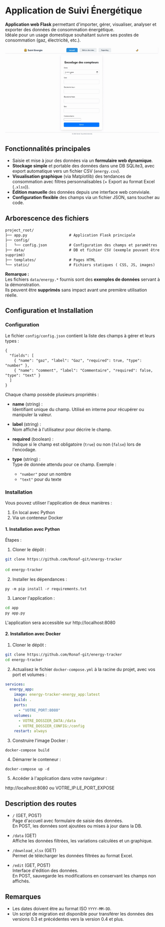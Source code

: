 # Application de Suivi Énergétique


**Application web Flask** permettant d'importer, gérer, visualiser, analyser et exporter des données de consommation énergétique.  
Idéale pour un usage domestique souhaitant suivre ses postes de consommation (gaz, électricité, etc.).

![Présentation de l'application](docs/img/presentation.gif)

## Fonctionnalités principales

- Saisie et mise à jour des données via un **formulaire web dynamique**.
- **Stockage simple** et portable des données dans une DB SQLite3, avec export automatique vers un fichier CSV (`energy.csv`).
- **Visualisation graphique** (via Matplotlib) des tendances de consommation avec filtres personnalisables (+ Export au format Excel (`.xlsx`)).
- **Édition manuelle** des données depuis une interface web conviviale.
- **Configuration flexible** des champs via un fichier JSON, sans toucher au code.



## Arborescence des fichiers

```
project_root/
├── app.py                   # Application Flask principale
├── config/
│   └── config.json          # Configuration des champs et paramètres
├── data/                    # DB et fichier CSV (exemple pouvant être supprimé)
├── templates/               # Pages HTML
└── static/                  # Fichiers statiques ( CSS, JS, images)
```
**Remarque :**  
Les fichiers `data/energy.*` fournis sont des **exemples de données** servant à la démonstration.  
Ils peuvent être **supprimés** sans impact avant une première utilisation réelle. 



## Configuration et Installation

### Configuration

Le fichier `config/config.json` contient la liste des champs à gérer et leurs types :

```
{
  "fields": [
    { "name": "gaz", "label": "Gaz", "required": true, "type": "number" },
    { "name": "comment", "label": "Commentaire", "required": false, "type": "text" }
  ]
}
```

Chaque champ possède plusieurs propriétés :

- **name** (string) :  
  Identifiant unique du champ. Utilisé en interne pour récupérer ou manipuler la valeur.

- **label** (string) :  
  Nom affiché à l'utilisateur pour décrire le champ.

- **required** (boolean) :  
  Indique si le champ est obligatoire (`true`) ou non (`false`) lors de l'encodage.

- **type** (string) :  
  Type de donnée attendu pour ce champ. Exemple :  
  - `"number"` pour un nombre  
  - `"text"` pour du texte

### Installation

Vous pouvez utiliser l'application de deux manières :  
1. En local avec Python  
2. Via un conteneur Docker

#### 1. Installation avec Python

Étapes :

1. Cloner le dépôt :

```bash
git clone https://github.com/Ronaf-git/energy-tracker

cd energy-tracker
```

2. Installer les dépendances :
```
py -m pip install -r requirements.txt
```
3. Lancer l'application :
```bash
cd app
py app.py
```
L'application sera accessible sur http://localhost:8080


#### 2. Installation avec Docker

1. Cloner le dépôt :
```bash
git clone https://github.com/Ronaf-git/energy-tracker
cd energy-tracker
```
2. Actualisez le fichier `docker-compose.yml` à la racine du projet, avec vos port et volumes :

```yaml
services:
  energy_app:
    image: energy-tracker-energy_app:latest
    build: .
    ports:
      - "VOTRE_PORT:8080"
    volumes:
      - VOTRE_DOSSIER_DATA:/data
      - VOTRE_DOSSIER_CONFIG:/config
    restart: always
```

3. Construire l'image Docker :
```
docker-compose build
```
4. Démarrer le conteneur :
```
docker-compose up -d
```
5. Accéder à l'application dans votre navigateur :

http://localhost:8080
ou VOTRE_IP:LE_PORT_EXPOSE
 
## Description des routes

- `/` (GET, POST)  
  Page d'accueil avec formulaire de saisie des données.  
  En POST, les données sont ajoutées ou mises à jour dans la DB.

- `/data` (GET)  
  Affiche les données filtrées, les variations calculées et un graphique.

- `/download_xlsx` (GET)  
  Permet de télécharger les données filtrées au format Excel.

- `/edit` (GET, POST)  
  Interface d'édition des données.  
  En POST, sauvegarde les modifications en conservant les champs non affichés.


## Remarques

- Les dates doivent être au format ISO `YYYY-MM-DD`.  
- Un script de migration est disponible pour transférer les données des versions 0.3 et précédentes vers la version 0.4 et plus.

